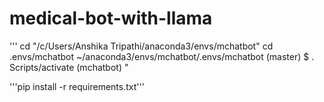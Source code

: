 # medical-bot-with-llama

'''
cd "/c/Users/Anshika Tripathi/anaconda3/envs/mchatbot"
cd .envs/mchatbot
 ~/anaconda3/envs/mchatbot/.envs/mchatbot (master)
$ . Scripts/activate
(mchatbot) "

'''pip install -r requirements.txt'''